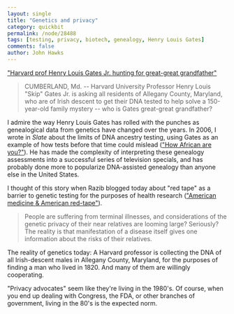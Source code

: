 ```yaml
---
layout: single 
title: "Genetics and privacy" 
category: quickbit
permalink: /node/28488
tags: [testing, privacy, biotech, genealogy, Henry Louis Gates] 
comments: false 
author: John Hawks 
---
```


<a href="http://www.bostonherald.com/news/regional/view/20120117harvard_prof_henry_louis_gates_jr_hunting_for_great-great_grandfather/srvc=home&position=recent">"Harvard prof Henry Louis Gates Jr. hunting for great-great grandfather"</a>

<blockquote>CUMBERLAND, Md. -- Harvard University Professor Henry Louis "Skip" Gates Jr. is asking all residents of Allegany County, Maryland, who are of Irish descent to get their DNA tested to help solve a 150-year-old family mystery -- who is Gates great-great grandfather?</blockquote>

I admire the way Henry Louis Gates has rolled with the punches as genealogical data from genetics have changed over the years. In 2006, I wrote in <em>Slate</em> about the limits of DNA ancestry testing, using Gates as an example of how tests before that time could mislead (<a href="http://www.slate.com/articles/health_and_science/science/2006/03/how_african_are_you.html">"How African are you?"</a>). He has made the complexity of interpreting these genealogy assessments into a successful series of television specials, and has probably done more to popularize DNA-assisted genealogy than anyone else in the United States. 

I thought of this story when Razib blogged today about "red tape" as a barrier to genetic testing for the purposes of health research (<a href="http://blogs.discovermagazine.com/gnxp/2012/02/american-medicine-american-red-tape/">"American medicine & American red-tape"</a>).

<blockquote>People are suffering from terminal illnesses, and considerations of the genetic privacy of their near relatives are looming large? Seriously? The reality is that manifestation of a disease itself gives one information about the risks of their relatives.</blockquote>

The reality of genetics today: A Harvard professor is collecting the DNA of all Irish-descent males in Allegany County, Maryland, for the purposes of finding a man who lived in 1820. And many of them are willingly cooperating. 

"Privacy advocates" seem like they're living in the 1980's. Of course, when you end up dealing with Congress, the FDA, or other branches of government, living in the 80's is the expected norm. 

